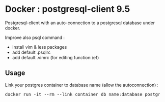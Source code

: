 # Docker : postgresql-client 9.5

Postgresql-client with an auto-connection to a postgresql database under docker.

Improve also psql command : 
* install vim & less packages
* add default .psqlrc
* add default .vimrc (for editing function \ef)

## Usage

Link your postgres container to database name (allow the autoconnection) :

<pre>
docker run -it --rm --link container_db_name:database postgresql-client:9.5
</pre>
